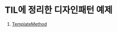 # TIL에 정리한 디자인패턴 예제

1. [TemplateMethod](https://github.com/dhkdhk/DesginPattern/tree/master/src/templateMethod)
